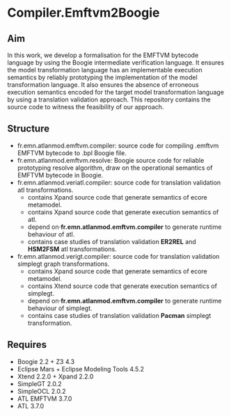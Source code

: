 # Compiler.Emftvm2Boogie

## Aim
In this work, we develop a formalisation for the EMFTVM bytecode language by using the Boogie intermediate verification language. 
It ensures the model transformation language has an implementable execution semantics by reliably prototyping the implementation of the model transformation language. 
It also ensures the absence of erroneous execution semantics encoded for the target model transformation language by using a translation validation approach. This repository contains the source code to witness the feasibility of our approach.

## Structure
* fr.emn.atlanmod.emftvm.compiler: source code for compiling .emftvm EMFTVM bytecode to .bpl Boogie file.
* fr.emn.atlanmod.emftvm.resolve: Boogie source code for reliable prototyping resolve algorithm, draw on the operational semantics of EMFTVM bytecode in Boogie.
* fr.emn.atlanmod.veriatl.compiler: source code for translation validation atl transformations.
  * contains Xpand source code that generate semantics of ecore metamodel.
  * contains Xpand source code that generate execution semantics of atl.
  * depend on⋅**fr.emn.atlanmod.emftvm.compiler** to generate runtime behaviour of atl.
  * contains case studies of translation validation **ER2REL** and **HSM2FSM** atl transformations.
* fr.emn.atlanmod.verigt.compiler: source code for translation validation simplegt graph transformations.
  * contains Xpand source code that generate semantics of ecore metamodel.
  * contains Xtend source code that generate execution semantics of simplegt.
  * depend on⋅**fr.emn.atlanmod.emftvm.compiler** to generate runtime behaviour of simplegt.
  * contains case studies of translation validation **Pacman** simplegt transformation.

## Requires
* Boogie 2.2 + Z3 4.3
* Eclipse Mars + Eclipse Modeling Tools 4.5.2
* Xtend 2.2.0 + Xpand 2.2.0
* SimpleGT 2.0.2
* SimpleOCL 2.0.2
* ATL EMFTVM 3.7.0
* ATL 3.7.0






